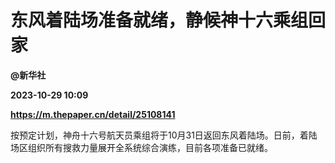 # 东风着陆场准备就绪，静候神十六乘组回家
**@新华社**

**2023-10-29 10:09**

**https://m.thepaper.cn/detail/25108141**

按预定计划，神舟十六号航天员乘组将于10月31日返回东风着陆场。日前，着陆场区组织所有搜救力量展开全系统综合演练，目前各项准备已就绪。
